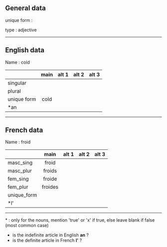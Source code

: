 ## General data

unique form :

type : adjective

---

## English data

Name : cold

|             | main | alt 1 | alt 2 | alt 3 |
| :---------- | :--: | :---: | :---: | ----- |
| singular    |      |       |       |       |
| plural      |      |       |       |       |
| unique form | cold |       |       |       |
| \*an        |      |       |       |       |

---

## French data

Name : froid

|             |  main   | alt 1 | alt 2 | alt 3 |
| :---------- | :-----: | :---: | :---: | :---: |
| masc_sing   |  froid  |       |       |       |
| masc_plur   | froids  |       |       |       |
| fem_sing    | froide  |       |       |       |
| fem_plur    | froides |       |       |       |
| unique_form |         |       |       |       |
| \*l'        |         |       |       |       |

---

\* : only for the nouns, mention 'true' or 'x' if true, else leave blank if false (most common case)

- is the indefinite article in English **an** ?
- is the definite article in French **l'** ?
